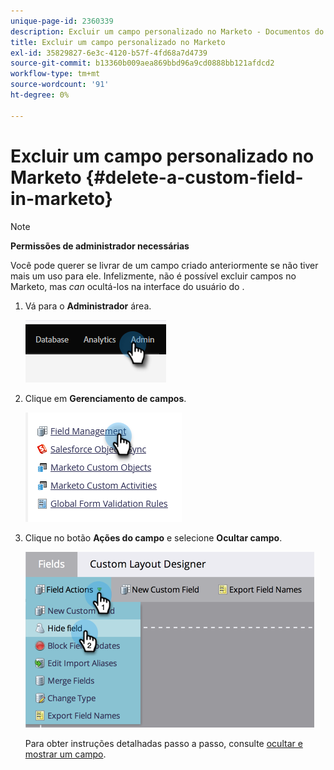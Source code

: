 ```yaml
---
unique-page-id: 2360339
description: Excluir um campo personalizado no Marketo - Documentos do Marketo - Documentação do produto
title: Excluir um campo personalizado no Marketo
exl-id: 35829827-6e3c-4120-b57f-4fd68a7d4739
source-git-commit: b13360b009aea869bbd96a9cd0888bb121afdcd2
workflow-type: tm+mt
source-wordcount: '91'
ht-degree: 0%

---
```


# Excluir um campo personalizado no Marketo {#delete-a-custom-field-in-marketo}

>[!NOTE]
>
>**Permissões de administrador necessárias**

Você pode querer se livrar de um campo criado anteriormente se não tiver mais um uso para ele. Infelizmente, não é possível excluir campos no Marketo, mas _can_ ocultá-los na interface do usuário do .

1. Vá para o **Administrador** área.

   ![](assets/delete-a-custom-field-in-marketo-1.png)

1. Clique em **Gerenciamento de campos**.

   ![](assets/delete-a-custom-field-in-marketo-2.png)

1. Clique no botão **Ações do campo** e selecione **Ocultar campo**.

   ![](assets/delete-a-custom-field-in-marketo-3.png)

   Para obter instruções detalhadas passo a passo, consulte [ocultar e mostrar um campo](/help/marketo/product-docs/administration/field-management/hide-and-unhide-a-field.md).
